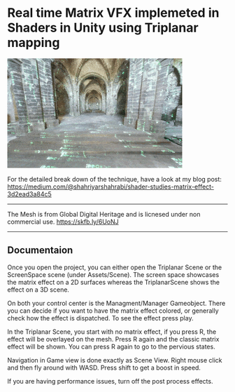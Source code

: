 Real time Matrix VFX implemeted in Shaders in Unity using Triplanar mapping
=================
![screenshot](documentation/matrix_gif.gif)


For the detailed break down of the technique, have a look at my blog post: https://medium.com/@shahriyarshahrabi/shader-studies-matrix-effect-3d2ead3a84c5

---

The Mesh is from Global Digital Heritage and is licnesed under non commercial use. https://skfb.ly/6UoNJ 


---
## Documentaion 
Once you open the project, you can either open the Triplanar Scene or the ScreenSpace scene (under Assets/Scene).
The screen space showcases the matrix effect on a 2D surfaces whereas the TriplanarScene shows the effect on a 3D scene. 

On both your control center is the Managment/Manager Gameobject. There you can decide if you want to have the matrix effect colored, or generally check how the effect is dispatched. To see the effect press play. 

In the Triplanar Scene, you start with no matrix effect, if you press R, the effect will be overlayed on the mesh. Press R again and the classic matrix effect will be shown. You can press R again to go to the pervious states.

Navigation in Game view is done exactly as Scene View. Right mouse click and then fly around with WASD. Press shift to get a boost in speed. 

If you are having performance issues, turn off the post process effects. 
